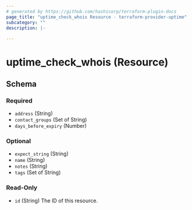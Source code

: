 ```yaml
---
# generated by https://github.com/hashicorp/terraform-plugin-docs
page_title: "uptime_check_whois Resource - terraform-provider-uptime"
subcategory: ""
description: |-
  
---
```


# uptime_check_whois (Resource)





<!-- schema generated by tfplugindocs -->
## Schema

### Required

- `address` (String)
- `contact_groups` (Set of String)
- `days_before_expiry` (Number)

### Optional

- `expect_string` (String)
- `name` (String)
- `notes` (String)
- `tags` (Set of String)

### Read-Only

- `id` (String) The ID of this resource.


